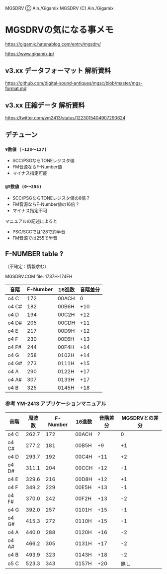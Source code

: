 ﻿MGSDRV Ⓒ Ain./Gigamix 
MGSDRV (C) Ain./Gigamix

# MGSDRVの気になる事メモ

https://gigamix.hatenablog.com/entry/mgsdrv/

https://www.gigamix.jp/

## v3.xx データフォーマット 解析資料

https://github.com/digital-sound-antiques/mgsc/blob/master/mgs-format.md

## v3.xx 圧縮データ 解析資料

https://twitter.com/ym2413/status/1223015404907290624

## デチューン

### ```¥数値 (-128～127)```

- SCC/PSGならTONEレジスタ値
- FM音源ならF-Number値
- マイナス指定可能

### ```@¥数値 (0～255)```

- SCC/PSGならTONEレジスタ値の8倍？
- FM音源ならF-Number値の16倍？
- マイナス指定不可

マニュアルの記述によると
- PSG/SCCでは128で約半音
- FM音源では255で半音

## F-NUMBER table ?

（不確定：情報求む）

MGSDRV.COM
file: 1737H-174FH

| 音階  | F-Number | 16進数 | 音階差分 |
|-------|----------|--------|----------|
| o4 C  | 172      | 00ACH  | 0        |
| o4 C# | 182      | 00B6H  | +10      |
| o4 D  | 194      | 00C2H  | +12      |
| o4 D# | 205      | 00CDH  | +11      |
| o4 E  | 217      | 00D9H  | +12      |
| o4 F  | 230      | 00E6H  | +13      |
| o4 F# | 244      | 00F4H  | +14      |
| o4 G  | 258      | 0102H  | +14      |
| o4 G# | 273      | 0111H  | +15      |
| o4 A  | 290      | 0122H  | +17      |
| o4 A# | 307      | 0133H  | +17      |
| o4 B  | 325      | 0145H  | +18      |

### 参考 YM-2413 アプリケーションマニュアル

| 音階  | 周波数 | F-Number | 16進数 | 音階差分 | MGSDRVとの差分 |
|-------|--------|----------|--------|----------|----------------|
| o4 C  | 262.7  | 172      | 00ACH  | ?        | 0              |
| o4 C# | 277.2  | 181      | 00B5H  | +9       | +1             |
| o4 D  | 293.7  | 192      | 00C4H  | +11      | +2             |
| o4 D# | 311.1  | 204      | 00CCH  | +12      | -1             |
| o4 E  | 329.6  | 216      | 00D8H  | +12      | +1             |
| o4 F  | 349.2  | 229      | 00E5H  | +13      | -1             |
| o4 F# | 370.0  | 242      | 00F2H  | +13      | -2             |
| o4 G  | 392.0  | 257      | 0101H  | +15      | -1             |
| o4 G# | 415.3  | 272      | 0110H  | +15      | -1             |
| o4 A  | 440.0  | 288      | 0120H  | +16      | -2             |
| o4 A# | 466.2  | 305      | 0131H  | +17      | -2             |
| o4 B  | 493.9  | 323      | 0143H  | +18      | -2             |
| o5 C  | 523.3  | 343      | 0157H  | +20      | 無し           |

